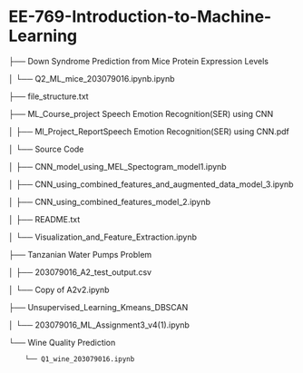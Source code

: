 # EE-769-Introduction-to-Machine-Learning


├── Down Syndrome Prediction from Mice Protein Expression Levels

│      └── Q2_ML_mice_203079016.ipynb.ipynb

├── file_structure.txt

├── ML_Course_project Speech Emotion Recognition(SER) using CNN

│       ├── Ml_Project_ReportSpeech Emotion Recognition(SER) using CNN.pdf

│       └── Source Code

│           ├── CNN_model_using_MEL_Spectogram_model1.ipynb

│           ├── CNN_using_combined_features_and_augmented_data_model_3.ipynb

│           ├── CNN_using_combined_features_model_2.ipynb

│           ├── README.txt

│           └── Visualization_and_Feature_Extraction.ipynb

├── Tanzanian Water Pumps Problem

│       ├── 203079016_A2_test_output.csv

│       └── Copy of A2v2.ipynb

├── Unsupervised_Learning_Kmeans_DBSCAN

│       └── 203079016_ML_Assignment3_v4(1).ipynb

└── Wine Quality Prediction

        └── Q1_wine_203079016.ipynb
